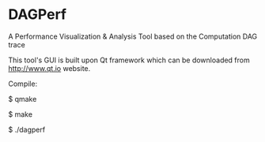 DAGPerf
======

A Performance Visualization & Analysis Tool based on the Computation DAG trace

This tool's GUI is built upon Qt framework which can be downloaded from http://www.qt.io website.

Compile:

  $ qmake
  
  $ make
  
  $ ./dagperf

